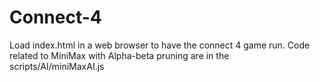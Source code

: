 # Connect-4

  Load index.html in a web browser to have the connect 4 game run.
  Code related to MiniMax with Alpha-beta pruning are in the scripts/AI/miniMaxAI.js
